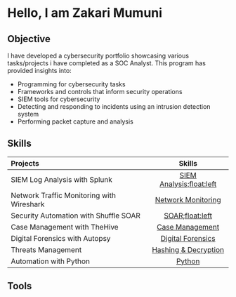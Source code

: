 # Hello, I am Zakari Mumuni 



## Objective
I have developed a cybersecurity portfolio showcasing various tasks/projects i have completed as a SOC Analyst. This program has provided insights into:
* Programming for cybersecurity tasks
* Frameworks and controls that inform security operations
* SIEM tools for cybersecurity
* Detecting and responding to incidents using an intrusion detection system
* Performing packet capture and analysis

## Skills  
| Projects | Skills | 
| :--- |:---:|
| SIEM Log Analysis with Splunk | <a href="https://github.com/sarkyzab/cs_1/tree/main/1%20-%20SIEM%20Log%20Analysis%20with%20Splunk">SIEM Analysis;float:left</a>|
| Network Traffic Monitoring with Wireshark | <a href="https://github.com/sarkyzab/cs_1/tree/main/2%20-%20Network%20Traffic%20Monitoring%20with%20Wireshark">Network Monitoring</a>|
| Security Automation with Shuffle SOAR | <a href="https://github.com/sarkyzab/cs_1/tree/main/3%20-%20IR%20%26%20Automation%20with%20Shuffle%20SOAR">SOAR;float:left</a>|
| Case Management with TheHive | <a href="https://github.com/sarkyzab/cs_1/tree/main/4%20-%20Case%20Management%20with%20TheHive">Case Management</a>|
| Digital Forensics with Autopsy | <a href="https://github.com/sarkyzab/cs_1/tree/main/5%20-%20Digital%20Forensics%20with%20Autopsy">Digital Forensics</a>|
| Threats Management | <a href="https://github.com/sarkyzab/cs_1/tree/main/6%20-%20Threat%20Management">Hashing & Decryption</a>|
| Automation with Python | <a href="https://github.com/sarkyzab/cs_1/tree/main/7%20-%20Automation%20with%20Python">Python</a>|

## Tools 
